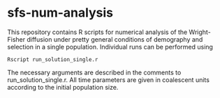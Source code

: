 # sfs-num-analysis
This repository contains R scripts for numerical analysis of the Wright-Fisher diffusion 
under pretty general conditions of demography and selection in a single population. 
Individual runs can be performed using 

```
Rscript run_solution_single.r 
```

The necessary arguments are described in the comments to run_solution_single.r. All 
time parameters are given in coalescent units according to the initial population 
size. 
